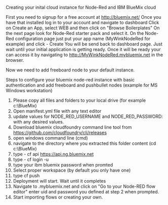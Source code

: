 Creating your inital cloud instance for Node-Red and IBM BlueMix cloud

First you need to signup for a free account at http://bluemix.net/
Once you have that installed log in to your account and navigate to dashboard
Click on Create an App, select WEB and then click on "Browse Boilerplates"
On the next page look for Node-Red starter pack and select it.
On the Node-Red configuration page just put your app name (MyWinkNodeRed for example) and click - Create
You will be send back to dashboard page. Just wait until your initial application is getting ready.
Once it will be ready your can access it by navigating to http://MyWinkNodeRed.mybluemix.net in the browser.

Now we need to add freeboard node to your default instance.




Steps to configure your bluemix node-red instance with basic authentication and add freeboard and pushbullet nodes (example for MS Windows workstation)

 1. Please copy all files and folders to your local drive (for example c:\BlueMix)
 2. Open manifest.yml file with any text editor
 3. update values for  NODE_RED_USERNAME and  NODE_RED_PASSWORD: with any desired values.
 4. Download bluemix cloudfoundry command line tool from https://github.com/cloudfoundry/cli/releases
 5. open windows command line (cmd)
 6. navigate to the directory where you extracted this folder content (cd c:\BlueMix)
 7. type - cf api https://api.ng.bluemix.net
 8. type - cf login -u <your ibm bluemix login id>
 9. type your ibm bluemix password when promted
10. Select proper workspace (by default you only have one)
11. type cf push <your ibm bluemix application name>
12. Deployment will start. Wait until it completes
13. Navigate to <your ibm bluemix application name>.mybluemix.net and click on "Go to your Node-RED flow editor" enter uid and password you defined at step 2 when prompted.
14. Start importing flows or creating your own.
